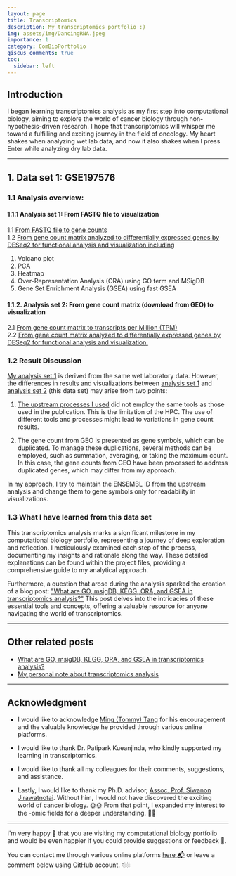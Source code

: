 ```yaml
---
layout: page
title: Transcriptomics
description: My transcriptomics portfolio :)
img: assets/img/DancingRNA.jpeg
importance: 1
category: ComBioPortfolio
giscus_comments: true
toc:
  sidebar: left
---
```

## Introduction
I began learning transcriptomics analysis as my first step into computational biology, aiming to explore the world of cancer biology through non-hypothesis-driven research. I hope that transcriptomics will whisper me toward a fulfilling and exciting journey in the field of oncology. 
My heart shakes when analyzing wet lab data, and now it also shakes when I press Enter while analyzing dry lab data.

---
## 1. Data set 1: GSE197576
### 1.1 Analysis overview:
#### 1.1.1 Analysis set 1: From FASTQ file to visualization 
1.1 <a href="https://kuchikinamthip.github.io/ComBio_Portfolio/Transcriptome/Hypox/nf/nfcore_Upstream.html">From FASTQ file to gene counts</a> \
1.2 <a href="https://kuchikinamthip.github.io/ComBio_Portfolio/Transcriptome/Hypox/nf/nfcore_Count_ToDESeq2.html">From gene count matrix analyzed to differentially expressed genes by DESeq2 for functional analysis and visualization including</a>  
1. Volcano plot 
2. PCA 
3. Heatmap 
4. Over-Representation Analysis (ORA) using GO term and MSigDB 
5. Gene Set Enrichment Analysis (GSEA) using fast GSEA 

#### 1.1.2. Analysis set 2: From gene count matrix (download from GEO) to visualization 
2.1 <a href="https://kuchikinamthip.github.io/ComBio_Portfolio/Transcriptome/Hypox/count_GEO/GEO_Count_ToTPM.html">From gene count matrix to transcripts per Million (TPM)</a>  \
2.2 <a href="https://kuchikinamthip.github.io/ComBio_Portfolio/Transcriptome/Hypox/count_GEO/GEO_Count_ToDESeq2.html">From gene count matrix analyzed to differentially expressed genes by DESeq2 for functional analysis and visualization.</a>  

### 1.2 Result Discussion
[My analysis set 1](https://kuchikinamthip.github.io/ComBio_Portfolio/Transcriptome/Hypox/nf/nfcore_Count_ToDESeq2.html) is derived from the same wet laboratory data. However, the differences in results and visualizations between [analysis set 1](https://kuchikinamthip.github.io/ComBio_Portfolio/Transcriptome/Hypox/nf/nfcore_Count_ToDESeq2.html) and [analysis set 2](https://kuchikinamthip.github.io/ComBio_Portfolio/Transcriptome/Hypox/count_GEO/GEO_Count_ToDESeq2.html) (this data set) may arise from two points:

1. [The upstream processes I used](https://kuchikinamthip.github.io/ComBio_Portfolio/Transcriptome/Hypox/nf/nfcore_Upstream.html) did not employ the same tools as those used in the publication. This is the limitation of the HPC. The use of different tools and processes might lead to variations in gene count results. 

2. The gene count from GEO is presented as gene symbols, which can be duplicated. To manage these duplications, several methods can be employed, such as summation, averaging, or taking the maximum count. In this case, the gene counts from GEO have been processed to address duplicated genes, which may differ from my approach. 

In my approach, I try to maintain the ENSEMBL ID from the upstream analysis and change them to gene symbols only for readability in visualizations. 

### 1.3 What I have learned from this data set
This transcriptomics analysis marks a significant milestone in my computational biology portfolio, representing a journey of deep exploration and reflection. I meticulously examined each step of the process, documenting my insights and rationale along the way. These detailed explanations can be found within the project files, providing a comprehensive guide to my analytical approach.

Furthermore, a question that arose during the analysis sparked the creation of a blog post: ["What are GO, msigDB, KEGG, ORA, and GSEA in transcriptomics analysis?"](https://kuchikinamthip.github.io/blog/2024/msigDB_ORA_GSEA/) This post delves into the intricacies of these essential tools and concepts, offering a valuable resource for anyone navigating the world of transcriptomics.

---
## Other related posts
- [What are GO, msigDB, KEGG, ORA, and GSEA in transcriptomics analysis?](https://kuchikinamthip.github.io/blog/2024/msigDB_ORA_GSEA/)
- [My personal note about transcriptomics analysis](https://github.com/KuchikiNamthip/RNA-seq_Analysis)

---

## Acknowledgment
- I would like to acknowledge [Ming (Tommy) Tang](https://x.com/tangming2005) for his encouragement and the valuable knowledge he provided through various online platforms. 

- I would like to thank Dr. Patipark Kueanjinda, who kindly supported my learning in transcriptomics. 

- I would like to thank all my colleagues for their comments, suggestions, and assistance.

- Lastly, I would like to thank my Ph.D. advisor, [Assoc. Prof. Siwanon Jirawatnotai](https://scholar.google.ca/citations?user=5nSlAnIAAAAJ&hl=en). Without him, I would not have discovered the exciting world of cancer biology. 🌞🌞 From that point, I expanded my interest to the -omic fields for a deeper understanding. 🤩🤩

---
I'm very happy 🥰 that you are visiting my computational biology portfolio and would be even happier if you could provide suggestions or feedback 🤩. 

You can contact me through various online platforms [here 📬](https://kuchikinamthip.github.io/) or leave a comment below using GitHub account. 👇🏼
